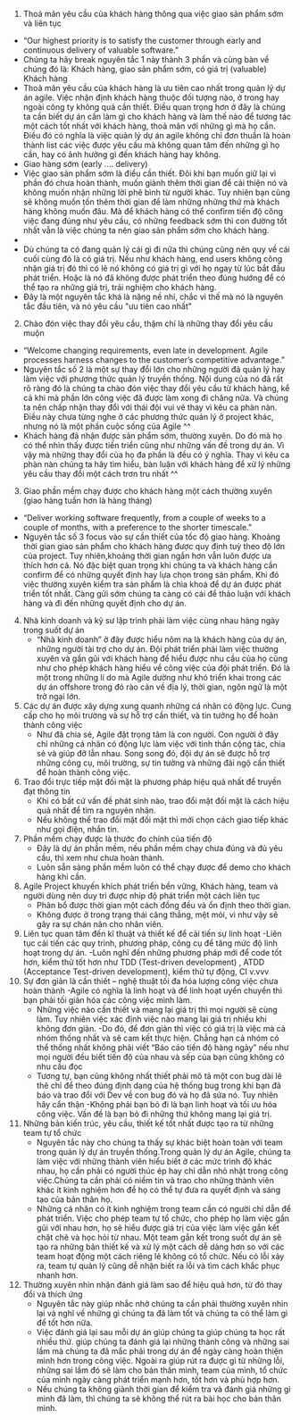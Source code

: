 ﻿
1. Thoả mãn yêu cầu của khách hàng thông qua việc giao sản phẩm sớm và liên tục
- “Our highest priority is to satisfy the customer through early and continuous delivery of valuable software.”
- Chúng ta hãy break nguyên tắc 1 này thành 3 phần và cùng bàn về chúng đó là: Khách hàng, giao sản phẩm sớm, có giá trị (valuable)
Khách hàng
- Thoả mãn yêu cầu của khách hàng là ưu tiên cao nhất trong quản lý dự án agile. Việc nhận định khách hàng thuộc đối tượng nào, ở trong hay ngoài công ty không quá cần thiết. Điều quan trọng hơn ở đây là chúng ta cần biết dự án cần làm gì cho khách hàng và làm thế nào để tương tác một cách tốt nhất với khách hàng, thoả mãn với những gì mà họ cần. Điều đó có nghĩa là việc quản lý dự án agile không chỉ đơn thuần là hoàn thành list các việc được yêu cầu mà không quan tâm đến những gì họ cần, hay có ảnh hưởng gì đến khách hàng hay không.
- Giao hàng sớm (early .... delivery)
- Việc giao sản phẩm sớm là điều cần thiết. Đôi khi bạn muốn giữ lại vì phần đó chưa hoàn thành, muốn giành thêm thời gian để cải thiện nó và không muốn nhận những lời phê bình từ người khác. Tuy nhiên bạn cũng sẽ không muốn tốn thêm thời gian để làm những những thứ mà khách hàng không muốn đâu. Mà để khách hàng có thể confirm tiến độ công việc đang đúng như yêu cầu, có những feedback sớm thì con đường tốt nhất vẫn là việc chúng ta nên giao sản phẩm sớm cho khách hàng.
-	
- Dù chúng ta có đang quản lý cái gì đi nữa thì chúng cũng nên quy về cái cuối cùng đó là có giá trị. Nếu như khách hàng, end users không công nhận giá trị đó thì có lẽ nó không có giá trị gì với họ ngay từ lúc bắt đầu phát triển. Hoặc là nó đã không được phát triển theo đúng hướng để có thể tạo ra những giá trị, trải nghiệm cho khách hàng.
- Đây là một nguyên tắc khá là nặng nề nhỉ, chắc vì thế mà nó là nguyên tắc đầu tiên, và nó yêu cầu "ưu tiên cao nhất"
2. Chào đón việc thay đổi yêu cầu, thậm chí là những thay đổi yêu cầu muộn
- “Welcome changing requirements, even late in development. Agile processes harness changes to the customer’s competitive advantage.”
- Nguyên tắc số 2 là một sự thay đổi lớn cho những người đã quản lý hay làm việc với phương thức quản lý truyền thống. Nội dung của nó đã rất rõ ràng đó là chúng ta chào đón việc thay đổi yêu cầu từ khách hàng, kể cả khi mà phần lớn công việc đã được làm xong đi chăng nữa. Và chúng ta nên chấp nhận thay đổi với thái đội vui vẻ thay vì kêu ca phàn nàn. Điều này chưa từng nghe ở các phương thức quản lý ở project khác, nhưng nó là một phần cuộc sống của Agile ^^
- Khách hàng đã nhận được sản phẩm sớm, thường xuyên. Do đó mà họ có thể nhìn thấy được tiến triển cũng như những vấn đề trong dự án. Vì vậy mà những thay đổi của họ đa phần là đều có ý nghĩa. Thay vì kêu ca phàn nàn chúng ta hãy tìm hiểu, bàn luận với khách hàng để xử lý những yêu cầu thay đổi một cách trơn tru nhất ^^
3. Giao phần mềm chạy được cho khách hàng một cách thường xuyên (giao hàng tuần hơn là hàng tháng)
- “Deliver working software frequently, from a couple of weeks to a couple of months, with a preference to the shorter timescale.”
- Nguyên tắc số 3 focus vào sự cần thiết của tốc độ giao hàng. Khoảng thời gian giao sản phẩm cho khách hàng được quy định tuỳ theo độ lớn của project. Tuy nhiên,khoảng thời gian ngắn hơn vẫn luôn được ưa thích hơn cả. Nó đặc biệt quan trọng khi chúng ta và khách hàng cần confirm để có những quyết định hay lựa chọn trong sản phẩm. Khi đó việc thường xuyên kiểm tra sản phẩm là chìa khoá để dự án được phát triển tốt nhất. Càng gửi sớm chúng ta càng có cái để thảo luận với khách hàng và đi đến những quyết định cho dự án.
4. Nhà kinh doanh và kỹ sư lập trình phải làm việc cùng nhau hàng ngày trong suốt dự án
	- “Nhà kinh doanh” ở đây được hiểu nôm na là khách hàng của dự án, những người tài trợ cho dự án. Đội phát triển phải làm việc thường xuyên và gần gũi với khách hàng để hiểu được nhu cầu của họ cũng như cho phép khách hàng hiểu về công việc của đội phát triển. Đó là một trong những lí do mà Agile dường như khó triển khai trong các dự án offshore trong đó rào cản về địa lý, thời gian, ngôn ngữ là một trở ngại lớn.
5. Các dự án được xây dựng xung quanh những cá nhân có động lực. Cung cấp cho họ môi trường và sự hỗ trợ cần thiết, và tin tưởng họ để hoàn thành công việc
	- Như đã chia sẻ, Agile đặt trọng tâm là con người. Con người ở đây chỉ những cá nhân có động lực làm việc với tinh thần cộng tác, chia sẻ và giúp đỡ lẫn nhau. Song song đó, đội dự án sẽ được hỗ trợ những công cụ, môi trường, sự tin tưởng và những đãi ngộ cần thiết để hoàn thành công việc.
6. Trao đổi trực tiếp mặt đối mặt là phương pháp hiệu quả nhất để truyền đạt thông tin
	- Khi có bất cứ vấn đề phát sinh nào, trao đổi mặt đối mặt là cách hiệu quả nhất để tìm ra nguyên nhân.
	- Nếu không thể trao đổi mặt đối mặt thì mới chọn cách giao tiếp khác như gọi điện, nhắn tin.
7. Phần mềm chạy được là thước đo chính của tiến độ
	- Đây là dự án phần mềm, nếu phần mềm chạy chưa đúng và đủ yêu cầu, thì xem như chưa hoàn thành.
	- Luôn sẵn sàng phần mềm luôn có thể chạy được để demo cho khách hàng khi cần.
8. Agile Project khuyến khích phát triển bền vững, Khách hàng, team và người dùng nên duy trì được nhip độ phát triển một cách liên tục
	- Phân bổ được thời gian một cách đồng đều và ổn định theo thời gian.
	- Không được ở trong trạng thái căng thẳng, mệt mỏi, vì như vậy sẽ gây ra sự chán nản cho nhân viên.
9. Liên tục quan tâm đến kĩ thuật và thiết kế để cải tiến sự linh hoạt
        -Liên tục cải tiến các quy trình, phương pháp, công cụ để tăng mức độ linh hoạt trong dự án. 
        -Luôn nghĩ đến những phương pháp mới để code tốt hơn, kiểm thử tốt hơn như TDD (Test-driven development) , ATDD (Acceptance 		Test-driven development), kiểm thử tự động, CI v.vvv
10. Sự đơn giản là cần thiết – nghệ thuật tối đa hóa lượng công việc chưa hoàn thành
	-Agile có nghĩa là linh hoạt và để linh hoạt uyển chuyển thì bạn phải tối giản hóa các công việc mình làm.
	- Những việc nào cần thiết và mang lại giá trị thì mọi người sẽ cùng làm. Tuy nhiên việc xác định việc nào mang lại giá trị 		  nhiều khi không đơn giản.
	-Do đó, để đơn giản thì việc có giá trị là việc mà cả nhóm thống nhất và sẽ cam kết thực hiện. Chẳng hạn cả nhóm có thể thống 		 nhất không phải viết “Báo cáo tiến độ hàng ngày” nếu như mọi người đều biết tiến độ của nhau và sếp của bạn cũng không có nhu              cầu đọc
	- Tương tự, bạn cũng không nhất thiết phải mô tả một con bug dài lê thê chỉ để theo đúng định dạng của hệ thống bug trong khi 		   bạn đã báo và trao đổi với Dev về con bug đó và họ đã sửa nó. Tuy nhiên hãy cẩn thận
	-Không phải bạn bỏ đi là bạn linh hoạt và tối ưu hóa công việc. Vấn đề là bạn bỏ đi những thứ không mang lại giá trị.
11. Những bản kiến trúc, yêu cầu, thiết kế tốt nhất được tạo ra từ những team tự tổ chức
	- Nguyên tắc này cho chúng ta thấy sự khác biệt hoàn toàn với team trong quản lý dự án truyền thống.Trong quản lý dự án Agile, chúng ta làm việc với những thành viên hiểu biết ở các mức trình độ khác nhau, họ cần phải có người thúc ép hay chỉ dẫn nhỏ nhặt trong công việc.Chúng ta cần phải có niềm tin và trao cho những thành viên khác ít kinh nghiệm hơn để họ có thể tự đưa ra quyết định và sáng tạo của bản thân họ.
	- Những cá nhân có ít kinh nghiệm trong team cần có người chỉ dẫn để phát triển.
Việc cho phép team tự tổ chức, cho phép họ làm việc gần gũi với nhau hơn, họ sẽ hiểu được giá trị của việc làm việc gắn kết chặt chẽ và học hỏi từ nhau. Một team gắn kết trong suốt dự án sẽ tạo ra những bản thiết kế và xử lý một cách dễ dàng hơn so với các team hoạt động một cách riêng lẻ không có tổ chức. Nếu có lỗi xảy ra, team tự quản lý cũng dễ nhận biết ra lỗi và tìm cách khắc phục nhanh hơn.
12. Thường xuyên nhìn nhận đánh giá làm sao để hiệu quả hơn, từ đó thay đổi và thích ứng
	- Nguyên tắc này giúp nhắc nhở chúng ta cần phải thường xuyên nhìn lại và nghĩ về những gì chúng ta đã làm tốt và chúng ta có thể làm gì để tốt hơn nữa.
	- Việc đánh giá lại sau mỗi dự án giúp chúng ta giúp chúng ta học rất nhiều thứ. giúp chúng ta đánh giá lại những thành công và những sai lầm mà chúng ta đã mắc phải trong dự án để ngày càng hoàn thiện mình hơn trong công việc. Ngoài ra giúp rút ra được gì từ những lỗi, những sai lầm đó sẽ làm cho bản thân mình, team của mình, tổ chức của mình ngày càng phát triển mạnh hơn, tốt hơn và phù hợp hơn.
	- Nếu chúng ta không giành thời gian để kiểm tra và đánh giá những gì mình đã làm, thì chúng ta sẽ không thể rút ra bài học cho bản thân mình.
